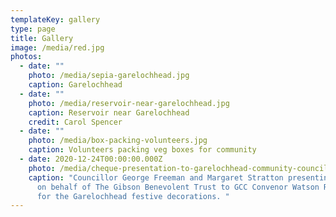 ```yaml
---
templateKey: gallery
type: page
title: Gallery
image: /media/red.jpg
photos:
  - date: ""
    photo: /media/sepia-garelochhead.jpg
    caption: Garelochhead
  - date: ""
    photo: /media/reservoir-near-garelochhead.jpg
    caption: Reservoir near Garelochhead
    credit: Carol Spencer
  - date: ""
    photo: /media/box-packing-volunteers.jpg
    caption: Volunteers packing veg boxes for community
  - date: 2020-12-24T00:00:00.000Z
    photo: /media/cheque-presentation-to-garelochhead-community-council-2096-.jpg
    caption: "Councillor George Freeman and Margaret Stratton presenting a donation
      on behalf of The Gibson Benevolent Trust to GCC Convenor Watson Robinson
      for the Garelochhead festive decorations. "
---
```

